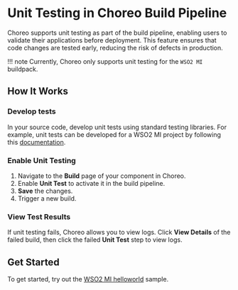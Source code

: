 # Unit Testing in Choreo Build Pipeline

Choreo supports unit testing as part of the build pipeline, enabling users to validate their applications before deployment. This feature ensures that code changes are tested early, reducing the risk of defects in production.

!!! note
        Currently, Choreo only supports unit testing for the `WSO2 MI` buildpack.

## How It Works

### Develop tests

In your source code, develop unit tests using standard testing libraries. For example, unit tests can be developed for a WSO2 MI project by following this [documentation](https://mi.docs.wso2.com/en/latest/develop/creating-unit-test-suite/).

### Enable Unit Testing
1. Navigate to the **Build** page of your component in Choreo.
2. Enable **Unit Test** to activate it in the build pipeline.
3. **Save** the changes.
4. Trigger a new build.

### View Test Results

If unit testing fails, Choreo allows you to view logs. Click **View Details** of the failed build, then click the failed **Unit Test** step to view logs.

## Get Started

To get started, try out the [WSO2 MI helloworld](https://github.com/wso2/choreo-samples/tree/main/hello-world-java-task) sample. 


